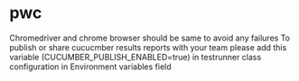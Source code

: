 # pwc
Chromedriver and chrome browser should be same to avoid any failures
To publish or share cucucmber results reports with your team please add this variable (CUCUMBER_PUBLISH_ENABLED=true) in testrunner class configuration in Environment variables field
